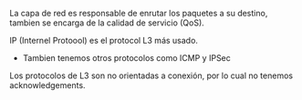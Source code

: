 La capa de red es responsable de enrutar los paquetes a su destino, tambien se encarga de la calidad de servicio (QoS).

IP (Internel Protoool) es el protocol L3 más usado.
- Tambien tenemos otros protocolos como ICMP y IPSec 

Los protocolos de L3 son no orientadas a conexión, por lo cual no tenemos acknowledgements.

